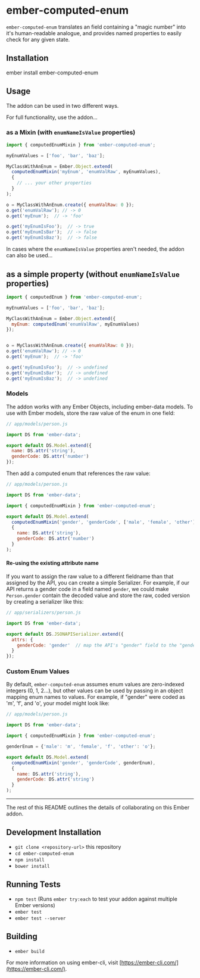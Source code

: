 # ember-computed-enum

`ember-computed-enum` translates an field containing a "magic number" into
it's human-readable analogue, and provides named properties to easily check
for any given state.

## Installation

ember install ember-computed-enum

## Usage

The addon can be used in two different ways.

For full functionality, use the addon...

### as a Mixin (with `enumNameIsValue` properties)

```js
import { computedEnumMixin } from 'ember-computed-enum';

myEnumValues = ['foo', 'bar', 'baz'];

MyClassWithAnEnum = Ember.Object.extend(
  computedEnumMixin('myEnum', 'enumValRaw', myEnumValues),
  {
    // ... your other properties
  }
);

o = MyClassWithAnEnum.create({ enumValRaw: 0 });
o.get('enumValRaw'); // -> 0
o.get('myEnum');  // -> 'foo'

o.get('myEnumIsFoo');  // -> true
o.get('myEnumIsBar');  // -> false
o.get('myEnumIsBaz');  // -> false
```

In cases where the `enumNameIsValue` properties aren't needed,
the addon can also be used...

## as a simple property (without `enumNameIsValue` properties)

```js
import { computedEnum } from 'ember-computed-enum';

myEnumValues = ['foo', 'bar', 'baz'];

MyClassWithAnEnum = Ember.Object.extend({
  myEnum: computedEnum('enumValRaw', myEnumValues)
});


o = MyClassWithAnEnum.create({ enumValRaw: 0 });
o.get('enumValRaw'); // -> 0
o.get('myEnum');  // -> 'foo'

o.get('myEnumIsFoo');  // -> undefined
o.get('myEnumIsBar');  // -> undefined
o.get('myEnumIsBaz');  // -> undefined
```


### Models

The addon works with any Ember Objects, including ember-data models. To use
with Ember models, store the raw value of the enum in one field:

```js
// app/models/person.js

import DS from 'ember-data';

export default DS.Model.extend({
  name: DS.attr('string'),
  genderCode: DS.attr('number')
});
```

Then add a computed enum that references the raw value:

```js
// app/models/person.js

import DS from 'ember-data';

import { computedEnumMixin } from 'ember-computed-enum';

export default DS.Model.extend(
  computedEnumMixin('gender', 'genderCode', ['male', 'female', 'other']),
  {
    name: DS.attr('string'),
    genderCode: DS.attr('number')
  }
);
```

#### Re-using the existing attribute name

If you want to assign the raw value to a different fieldname than
that assigned by the API, you can create a simple Serializer. For
example, if our API returns a gender code in a field named `gender`,
we could make `Person.gender` contain the decoded value and store
the raw, coded version by creating a serializer like this:

```js
// app/serializers/person.js

import DS from 'ember-data';

export default DS.JSONAPISerializer.extend({
  attrs: {
    genderCode: 'gender'  // map the API's "gender" field to the "genderCode" field on the model
  }
});
```

### Custom Enum Values

By default, `ember-computed-enum` assumes enum values are zero-indexed integers (0, 1, 2...),
but other values can be used by passing in an object mapping enum names to values.
For example, if "gender" were coded as 'm', 'f', and 'o', your model might look like:

```js
// app/models/person.js

import DS from 'ember-data';

import { computedEnumMixin } from 'ember-computed-enum';

genderEnum = {'male': 'm', 'female', 'f', 'other': 'o'};

export default DS.Model.extend(
  computedEnumMixin('gender', 'genderCode', genderEnum),
  {
    name: DS.attr('string'),
    genderCode: DS.attr('string')
  }
);
```

---

The rest of this README outlines the details of collaborating on this Ember addon.

## Development Installation

* `git clone <repository-url>` this repository
* `cd ember-computed-enum`
* `npm install`
* `bower install`

## Running Tests

* `npm test` (Runs `ember try:each` to test your addon against multiple Ember versions)
* `ember test`
* `ember test --server`

## Building

* `ember build`

For more information on using ember-cli, visit [https://ember-cli.com/](https://ember-cli.com/).
